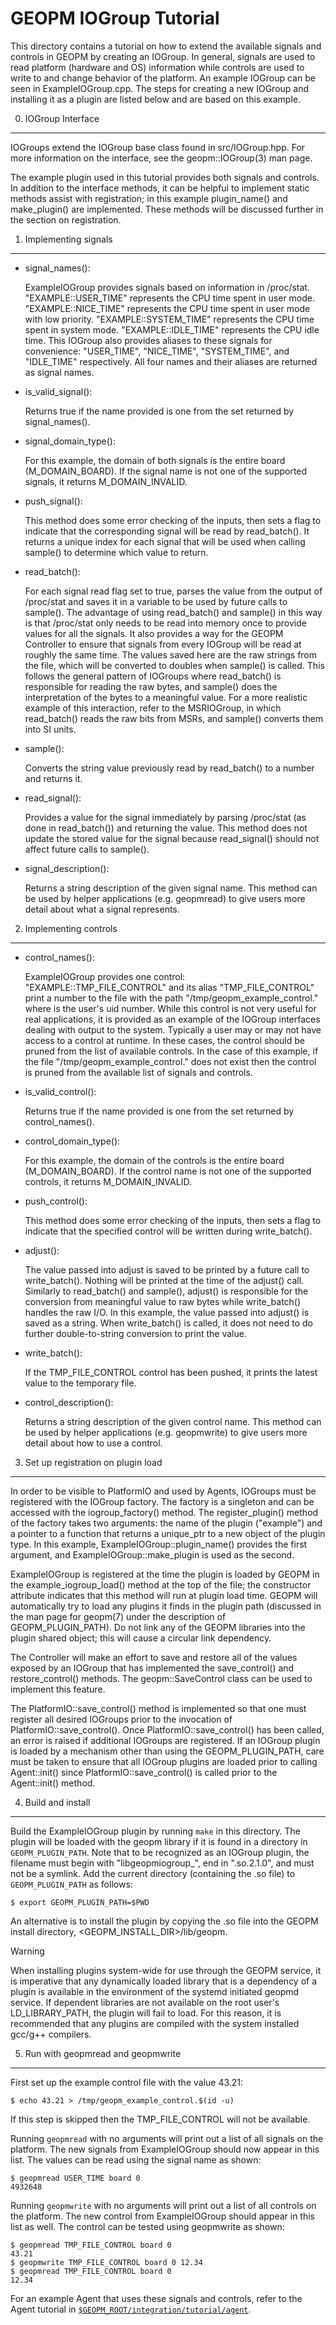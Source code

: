 GEOPM IOGroup Tutorial
======================

This directory contains a tutorial on how to extend the available
signals and controls in GEOPM by creating an IOGroup.  In general,
signals are used to read platform (hardware and OS) information while
controls are used to write to and change behavior of the platform.  An
example IOGroup can be seen in ExampleIOGroup.cpp.  The steps for
creating a new IOGroup and installing it as a plugin are listed below
and are based on this example.


0. IOGroup Interface
--------------------

IOGroups extend the IOGroup base class found in src/IOGroup.hpp.  For more
information on the interface, see the geopm::IOGroup(3) man page.

The example plugin used in this tutorial provides both signals and controls.
In addition to the interface methods, it can be helpful to implement static
methods assist with registration; in this example plugin_name() and
make_plugin() are implemented.  These methods will be discussed further in the
section on registration.


1. Implementing signals
-----------------------

* signal_names():

  ExampleIOGroup provides signals based on information in /proc/stat.
  "EXAMPLE::USER_TIME" represents the CPU time spent in user mode.
  "EXAMPLE::NICE_TIME" represents the CPU time spent in user mode with
  low priority.  "EXAMPLE::SYSTEM_TIME" represents the CPU time spent
  in system mode.  "EXAMPLE::IDLE_TIME" represents the CPU idle time.
  This IOGroup also provides aliases to these signals for convenience:
  "USER_TIME", "NICE_TIME", "SYSTEM_TIME", and "IDLE_TIME"
  respectively.  All four names and their aliases are returned as
  signal names.

* is_valid_signal():

  Returns true if the name provided is one from the set returned by
  signal_names().

* signal_domain_type():

  For this example, the domain of both signals is the entire board
  (M_DOMAIN_BOARD).  If the signal name is not one of the supported
  signals, it returns M_DOMAIN_INVALID.

* push_signal():

  This method does some error checking of the inputs, then sets a
  flag to indicate that the corresponding signal will be read by
  read_batch().  It returns a unique index for each signal that will
  be used when calling sample() to determine which value to return.

* read_batch():

  For each signal read flag set to true, parses the value from the
  output of /proc/stat and saves it in a variable to be used by
  future calls to sample().  The advantage of using read_batch() and
  sample() in this way is that /proc/stat only needs to be read into
  memory once to provide values for all the signals.  It also
  provides a way for the GEOPM Controller to ensure that signals
  from every IOGroup will be read at roughly the same time.  The
  values saved here are the raw strings from the file, which will be
  converted to doubles when sample() is called.  This follows the
  general pattern of IOGroups where read_batch() is responsible for
  reading the raw bytes, and sample() does the interpretation of the
  bytes to a meaningful value.  For a more realistic example of this
  interaction, refer to the MSRIOGroup, in which read_batch() reads
  the raw bits from MSRs, and sample() converts them into SI units.

* sample():

  Converts the string value previously read by read_batch() to a number
  and returns it.

* read_signal():

  Provides a value for the signal immediately by parsing /proc/stat
  (as done in read_batch()) and returning the value.  This method
  does not update the stored value for the signal because
  read_signal() should not affect future calls to sample().

* signal_description():

  Returns a string description of the given signal name.  This method
  can be used by helper applications (e.g. geopmread) to give users
  more detail about what a signal represents.


2. Implementing controls
------------------------

* control_names():

  ExampleIOGroup provides one control: "EXAMPLE::TMP_FILE_CONTROL" and
  its alias "TMP_FILE_CONTROL" print a number to the file with the
  path "/tmp/geopm_example_control.<UID>" where <UID> is the user's
  uid number.  While this control is not very useful for real
  applications, it is provided as an example of the IOGroup interfaces
  dealing with output to the system.  Typically a user may or may not
  have access to a control at runtime.  In these cases, the control
  should be pruned from the list of available controls.  In the case of
  this example, if the file "/tmp/geopm_example_control.<UID>" does
  not exist then the control is pruned from the available list of
  signals and controls.

* is_valid_control():

  Returns true if the name provided is one from the set returned by
  control_names().

* control_domain_type():

  For this example, the domain of the controls is the entire board
  (M_DOMAIN_BOARD).  If the control name is not one of the supported
  controls, it returns M_DOMAIN_INVALID.

* push_control():

  This method does some error checking of the inputs, then sets a
  flag to indicate that the specified control will be written during
  write_batch().

* adjust():

  The value passed into adjust is saved to be printed by a future
  call to write_batch().  Nothing will be printed at the time of the
  adjust() call.  Similarly to read_batch() and sample(), adjust()
  is responsible for the conversion from meaningful value to raw
  bytes while write_batch() handles the raw I/O.  In this example,
  the value passed into adjust() is saved as a string.  When
  write_batch() is called, it does not need to do further
  double-to-string conversion to print the value.

* write_batch():

  If the TMP_FILE_CONTROL control has been pushed, it prints the latest value
  to the temporary file.

* control_description():

  Returns a string description of the given control name.  This method
  can be used by helper applications (e.g. geopmwrite) to give users
  more detail about how to use a control.


3. Set up registration on plugin load
-------------------------------------

In order to be visible to PlatformIO and used by Agents, IOGroups must
be registered with the IOGroup factory.  The factory is a singleton
and can be accessed with the iogroup_factory() method.  The
register_plugin() method of the factory takes two arguments: the name
of the plugin ("example") and a pointer to a function that returns a
unique_ptr to a new object of the plugin type.  In this example,
ExampleIOGroup::plugin_name() provides the first argument, and
ExampleIOGroup::make_plugin is used as the second.

ExampleIOGroup is registered at the time the plugin is loaded by GEOPM
in the example_iogroup_load() method at the top of the file; the
constructor attribute indicates that this method will run at plugin
load time.  GEOPM will automatically try to load any plugins it finds
in the plugin path (discussed in the man page for geopm(7) under the
description of GEOPM_PLUGIN_PATH).  Do not link any of the GEOPM
libraries into the plugin shared object; this will cause a circular
link dependency.

The Controller will make an effort to save and restore all of the values
exposed by an IOGroup that has implemented the save_control() and
restore_control() methods.  The geopm::SaveControl class can be used
to implement this feature.

The PlatformIO::save_control() method is implemented so that one must register
all desired IOGroups prior to the invocation of PlatformIO::save_control().
Once PlatformIO::save_control() has been called, an error is raised if
additional IOGroups are registered.  If an IOGroup plugin is loaded by a
mechanism other than using the GEOPM_PLUGIN_PATH, care must be taken to ensure
that all IOGroup plugins are loaded prior to calling Agent::init() since
PlatformIO::save_control() is called prior to the Agent::init() method.

4. Build and install
--------------------

Build the ExampleIOGroup plugin by running `make` in this directory.  The
plugin will be loaded with the geopm library if it is found in a directory in
`GEOPM_PLUGIN_PATH`.  Note that to be recognized as an IOGroup plugin, the
filename must begin with "libgeopmiogroup_", end in ".so.2.1.0", and must not
be a symlink.  Add the current directory (containing the .so file) to
`GEOPM_PLUGIN_PATH` as follows:

    $ export GEOPM_PLUGIN_PATH=$PWD

An alternative is to install the plugin by copying the .so file into
the GEOPM install directory, <GEOPM_INSTALL_DIR>/lib/geopm.

> [!WARNING]
> When installing plugins system-wide for use through the GEOPM service,
> it is imperative that any dynamically loaded library that is a dependency
> of a plugin is available in the environment of the systemd initiated geopmd
> service.  If dependent libraries are not available on the root user's
> LD_LIBRARY_PATH, the plugin will fail to load.
> For this reason, it is recommended that any plugins are compiled with
> the system installed gcc/g++ compilers.


5. Run with geopmread and geopmwrite
------------------------------------

First set up the example control file with the value 43.21:

    $ echo 43.21 > /tmp/geopm_example_control.$(id -u)

If this step is skipped then the TMP_FILE_CONTROL will not be
available.

Running `geopmread` with no arguments will print out a list of all
signals on the platform.  The new signals from ExampleIOGroup should
now appear in this list.  The values can be read using the signal name
as shown:

    $ geopmread USER_TIME board 0
    4932648

Running `geopmwrite` with no arguments will print out a list of all
controls on the platform.  The new control from ExampleIOGroup should
appear in this list as well.  The control can be tested using
geopmwrite as shown:

    $ geopmread TMP_FILE_CONTROL board 0
    43.21
    $ geopmwrite TMP_FILE_CONTROL board 0 12.34
    $ geopmread TMP_FILE_CONTROL board 0
    12.34

For an example Agent that uses these signals and controls, refer to the
Agent tutorial in [`$GEOPM_ROOT/integration/tutorial/agent`](../agent).
